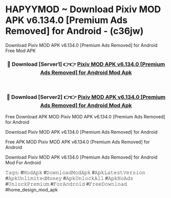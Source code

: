 # HAPYYMOD ~ Download Pixiv MOD APK v6.134.0 [Premium Ads Removed] for Android - (c36jw)
Download Pixiv MOD APK v6.134.0 [Premium Ads Removed] for Android Free Mod APK

<div align="center">
<h3>🔴 Download [Server1] 👉👉 <a href="https://apk-comot.site?title=Pixiv_MOD_APK_v6.134.0_[Premium_Ads_Removed]_for_Android">Pixiv MOD APK v6.134.0 [Premium Ads Removed] for Android Mod Apk</a></h3><br>

<h3>🔴 Download [Server2] 👉👉 <a href="https://apk-comot.site?title=Pixiv_MOD_APK_v6.134.0_[Premium_Ads_Removed]_for_Android">Pixiv MOD APK v6.134.0 [Premium Ads Removed] for Android Mod Apk</a></h3>
</div>


Free Download APK MOD Pixiv MOD APK v6.134.0 [Premium Ads Removed] for Android

Download Pixiv MOD APK v6.134.0 [Premium Ads Removed] for Android 

Free APK MOD Pixiv MOD APK v6.134.0 [Premium Ads Removed] for Android 

Download Pixiv MOD APK v6.134.0 [Premium Ads Removed] for Android Mod For Android

𝚃𝚊𝚐𝚜: #𝙼𝚘𝚍𝙰𝚙𝚔 #𝙳𝚘𝚠𝚗𝚕𝚘𝚊𝚍𝙼𝚘𝚍𝙰𝚙𝚔 #𝙰𝚙𝚔𝙻𝚊𝚝𝚎𝚜𝚝𝚅𝚎𝚛𝚜𝚒𝚘𝚗 #𝙰𝚙𝚔𝚄𝚗𝚕𝚒𝚖𝚒𝚝𝚎𝚍𝙼𝚘𝚗𝚎𝚢 #𝙰𝚙𝚔𝚄𝚗𝚕𝚘𝚌𝚔𝙰𝚕𝚕 #𝙰𝚙𝚔𝙽𝚘𝙰𝚍𝚜 #𝚄𝚗𝚕𝚘𝚌𝚔𝙿𝚛𝚎𝚖𝚒𝚞𝚖 #𝙵𝚘𝚛𝙰𝚗𝚍𝚛𝚘𝚒𝚍 #𝙵𝚛𝚎𝚎𝙳𝚘𝚠𝚗𝚕𝚘𝚊𝚍 #home_design_mod_apk